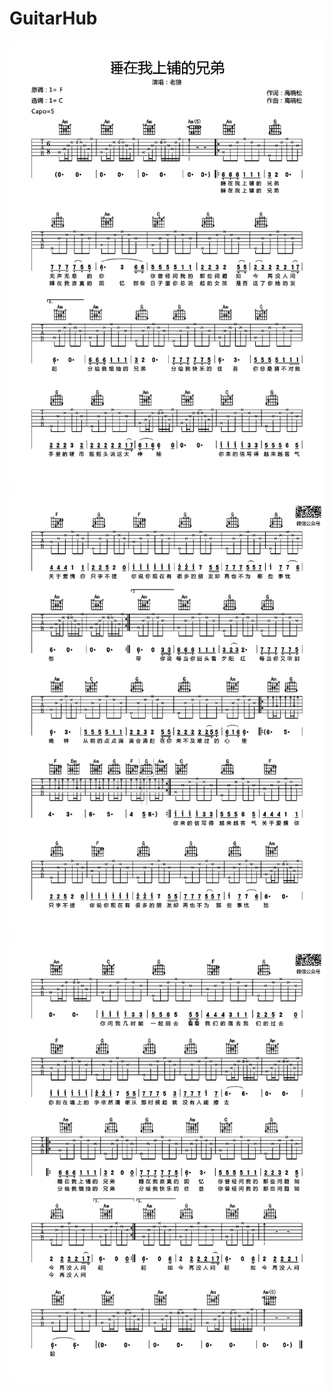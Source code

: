 # GuitarHub

![老狼_睡在我上铺的兄弟吉他谱_0](./老狼_睡在我上铺的兄弟吉他谱_0.jpg)
![老狼_睡在我上铺的兄弟吉他谱_1](./老狼_睡在我上铺的兄弟吉他谱_1.jpg)
![老狼_睡在我上铺的兄弟吉他谱_2](./老狼_睡在我上铺的兄弟吉他谱_2.jpg)

